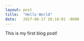 ```yaml
---
layout: post
title:  "Hello World"
date:   2017-06-17 16:16:01 -0600
---
```


This is my first blog post!
